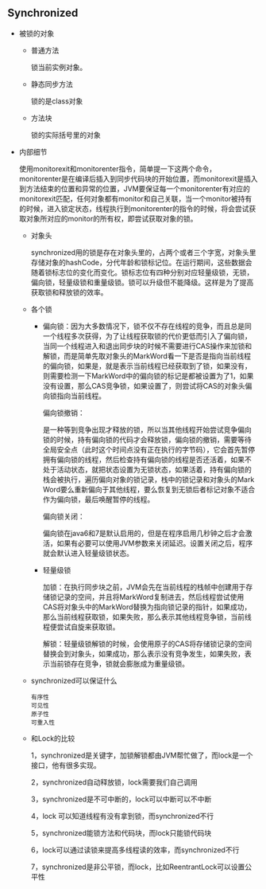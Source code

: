 ## Synchronized

- 被锁的对象

  - 普通方法

    锁当前实例对象。

  - 静态同步方法

    锁的是class对象

  - 方法块

    锁的实际括号里的对象

- 内部细节

  使用monitorexit和monitorenter指令，简单提一下这两个命令，monitorenter是在编译后插入到同步代码块的开始位置，而monitorexit是插入到方法结束的位置和异常的位置，JVM要保证每一个monitorenter有对应的monitorexit匹配，任何对象都有monitor和自己关联，当一个monitor被持有的时候，进入锁定状态，线程执行到monitorenter的指令的时候，将会尝试获取对象所对应的monitor的所有权，即尝试获取对象的锁。

  - 对象头

    synchronized用的锁是存在对象头里的，占两个或者三个字宽，对象头里存储对象的hashCode，分代年龄和锁标记位。在运行期间，这些数据会随着锁标志位的变化而变化。锁标志位有四种分别对应轻量级锁，无锁，偏向锁，轻量级锁和重量级锁。锁可以升级但不能降级。这样是为了提高获取锁和释放锁的效率。

  - 各个锁

    - 偏向锁：因为大多数情况下，锁不仅不存在线程的竞争，而且总是同一个线程多次获得，为了让线程获取锁的代价更低而引入了偏向锁，当同一个线程进入和退出同步块的时候不需要进行CAS操作来加锁和解锁，而是简单先取对象头的MarkWord看一下是否是指向当前线程的偏向锁，如果是，就是表示当前线程已经获取到了锁，如果没有，则需要检测一下MarkWord中的偏向锁的标记是都被设置为了1，如果没有设置，那么CAS竞争锁，如果设置了，则尝试将CAS的对象头偏向锁指向当前线程。

      偏向锁撤销：

      是一种等到竞争出现才释放的锁，所以当其他线程开始尝试竞争偏向锁的时候，持有偏向锁的代码才会释放锁，偏向锁的撤销，需要等待全局安全点（此时这个时间点没有正在执行的字节码），它会首先暂停拥有偏向锁的线程，然后检查持有偏向锁的线程是否还活着，如果不处于活动状态，就把状态设置为无锁状态，如果活着，持有偏向锁的栈会被执行，遍历偏向对象的锁记录，栈中的锁记录和对象头的Mark Word要么重新偏向于其他线程，要么恢复到无锁后者标记对象不适合作为偏向锁，最后唤醒暂停的线程。

      偏向锁关闭：

      偏向锁在java6和7是默认启用的，但是在程序启用几秒钟之后才会激活，如果有必要可以使用JVM参数来关闭延迟。设置关闭之后，程序就会默认进入轻量级锁状态。

    - 轻量级锁

      加锁：在执行同步块之前，JVM会先在当前线程的栈帧中创建用于存储锁记录的空间，并且将MarkWord复制进去，然后线程尝试使用CAS将对象头中的MarkWord替换为指向锁记录的指针，如果成功，那么当前线程获取锁，如果失败，那么表示其他线程竞争锁，当前线程便尝试自旋来获取锁。

      解锁：轻量级锁解锁的时候，会使用原子的CAS将存储锁记录的空间替换会到对象头，如果成功，那么表示没有竞争发生，如果失败，表示当前锁存在竞争，锁就会膨胀成为重量级锁。

  - synchronized可以保证什么

    ```
    有序性
    可见性
    原子性
    可重入性
    ```

  - 和Lock的比较

    1，synchronized是关键字，加锁解锁都由JVM帮忙做了，而lock是一个接口，他有很多实现。

    2，synchronized自动释放锁，lock需要我们自己调用

    3，synchronized是不可中断的，lock可以中断可以不中断

    4，lock 可以知道线程有没有拿到锁，而synchronized不行

    5，synchronized能锁方法和代码块，而lock只能锁代码块

    6，lock可以通过读锁来提高多线程读的效率，而synchronized不行

    7，synchronized是非公平锁，而lock，比如ReentrantLock可以设置公平性